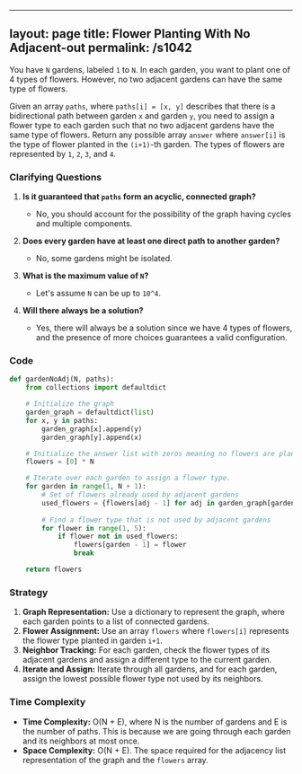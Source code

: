 
---
layout: page
title:  Flower Planting With No Adjacent-out
permalink: /s1042
---
You have `N` gardens, labeled `1` to `N`. In each garden, you want to plant one of 4 types of flowers. However, no two adjacent gardens can have the same type of flowers.

Given an array `paths`, where `paths[i] = [x, y]` describes that there is a bidirectional path between garden `x` and garden `y`, you need to assign a flower type to each garden such that no two adjacent gardens have the same type of flowers. Return any possible array `answer` where `answer[i]` is the type of flower planted in the `(i+1)`-th garden. The types of flowers are represented by `1`, `2`, `3`, and `4`.

### Clarifying Questions
1. **Is it guaranteed that `paths` form an acyclic, connected graph?**
   - No, you should account for the possibility of the graph having cycles and multiple components.

2. **Does every garden have at least one direct path to another garden?**
   - No, some gardens might be isolated.

3. **What is the maximum value of `N`?**
   - Let's assume `N` can be up to `10^4`.

4. **Will there always be a solution?**
   - Yes, there will always be a solution since we have 4 types of flowers, and the presence of more choices guarantees a valid configuration.

### Code
```python
def gardenNoAdj(N, paths):
    from collections import defaultdict

    # Initialize the graph
    garden_graph = defaultdict(list)
    for x, y in paths:
        garden_graph[x].append(y)
        garden_graph[y].append(x)

    # Initialize the answer list with zeros meaning no flowers are planted yet.
    flowers = [0] * N

    # Iterate over each garden to assign a flower type.
    for garden in range(1, N + 1):
        # Set of flowers already used by adjacent gardens
        used_flowers = {flowers[adj - 1] for adj in garden_graph[garden]}
        
        # Find a flower type that is not used by adjacent gardens
        for flower in range(1, 5):
            if flower not in used_flowers:
                flowers[garden - 1] = flower
                break

    return flowers
```

### Strategy
1. **Graph Representation:** Use a dictionary to represent the graph, where each garden points to a list of connected gardens.
2. **Flower Assignment:** Use an array `flowers` where `flowers[i]` represents the flower type planted in garden `i+1`.
3. **Neighbor Tracking:** For each garden, check the flower types of its adjacent gardens and assign a different type to the current garden.
4. **Iterate and Assign:** Iterate through all gardens, and for each garden, assign the lowest possible flower type not used by its neighbors.

### Time Complexity
- **Time Complexity:** O(N + E), where N is the number of gardens and E is the number of paths. This is because we are going through each garden and its neighbors at most once.
- **Space Complexity:** O(N + E). The space required for the adjacency list representation of the graph and the `flowers` array.